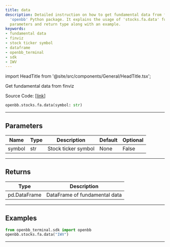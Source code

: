 ```yaml
---
title: data
description: Detailed instruction on how to get fundamental data from finviz using
  'openbb' Python package. It explains the usage of 'stocks.fa.data' function, its
  parameters and return type along with an example.
keywords:
- fundamental data
- finviz
- stock ticker symbol
- dataframe
- openbb_terminal
- sdk
- IWV
---
```


import HeadTitle from '@site/src/components/General/HeadTitle.tsx';

<HeadTitle title="stocks.fa.data - Reference | OpenBB SDK Docs" />

Get fundamental data from finviz

Source Code: [[link](https://github.com/OpenBB-finance/OpenBBTerminal/tree/main/openbb_terminal/stocks/fundamental_analysis/finviz_model.py#L15)]

```python
openbb.stocks.fa.data(symbol: str)
```

---

## Parameters

| Name | Type | Description | Default | Optional |
| ---- | ---- | ----------- | ------- | -------- |
| symbol | str | Stock ticker symbol | None | False |


---

## Returns

| Type | Description |
| ---- | ----------- |
| pd.DataFrame | DataFrame of fundamental data |
---

## Examples

```python
from openbb_terminal.sdk import openbb
openbb.stocks.fa.data("IWV")
```

---
